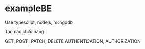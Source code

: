 # exampleBE
Use typescript, nodejs, mongodb

Tạo các chức năng

GET, POST , PATCH, DELETE
AUTHENTICATION, AUTHORIZATION
